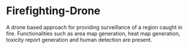 # Firefighting-Drone
A drone based approach for providing surveillance of a region caught in fire. Functionalities such as area map generation, heat map generation, toxicity report generation and human detection are present.
